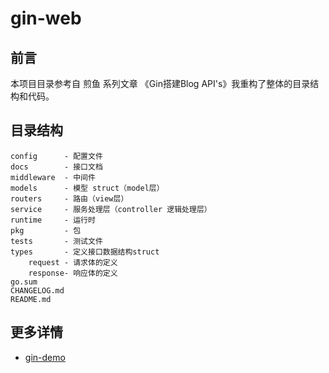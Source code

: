 # gin-web

## 前言
本项目目录参考自 煎鱼 系列文章 《Gin搭建Blog API's》我重构了整体的目录结构和代码。

## 目录结构
```shell
config  	- 配置文件
docs    	- 接口文档
middleware 	- 中间件
models		- 模型 struct（model层）
routers		- 路由（view层）
service		- 服务处理层（controller 逻辑处理层）
runtime		- 运行时
pkg			- 包
tests		- 测试文件
types		- 定义接口数据结构struct
	request	- 请求体的定义
	response- 响应体的定义
go.sum
CHANGELOG.md
README.md
```

## 更多详情
- [gin-demo](https://github.com/Lucareful/gin-demo)
